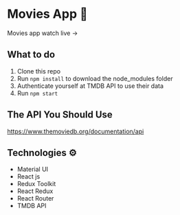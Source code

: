 # Movies App 🎥

Movies app watch live -> 

## What to do  
1. Clone this repo     
2. Run `npm install` to download the node_modules folder  
3. Authenticate yourself at TMDB API to use their data
4. Run `npm start`

## The API You Should Use 
https://www.themoviedb.org/documentation/api
   
## Technologies ⚙️   
 
* Material UI
* React js
* Redux Toolkit
* React Redux
* React Router
* TMDB API
